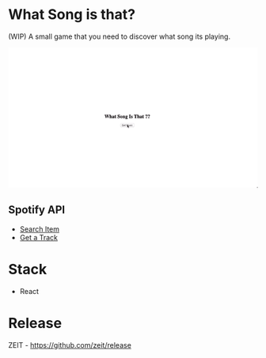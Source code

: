 # What Song is that?

(WIP) A small game that you need to discover what song its playing.

![What Song is that?](sample.gif)


## Spotify API
 - [Search Item](https://developer.spotify.com/console/get-search-item/)
 - [Get a Track](https://developer.spotify.com/console/get-track/)


 # Stack
  - React
  
  
# Release 
 ZEIT - https://github.com/zeit/release
